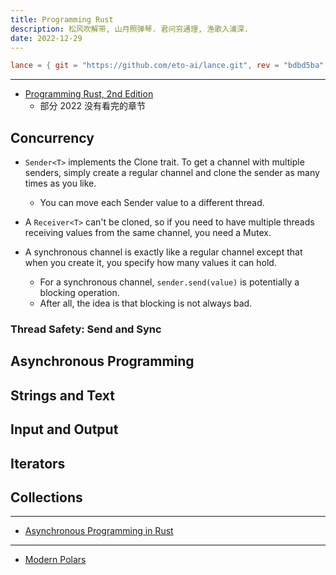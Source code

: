 ```yaml
---
title: Programming Rust
description: 松风吹解带, 山月照弹琴. 君问穷通理, 渔歌入浦深.
date: 2022-12-29
---
```


```toml
lance = { git = "https://github.com/eto-ai/lance.git", rev = "bdbd5ba" }
```

------------------

- [Programming Rust, 2nd Edition](https://book.douban.com/subject/34973905/)
  - 部分 2022 没有看完的章节

## Concurrency

- `Sender<T>` implements the Clone trait.
  To get a channel with multiple senders,
  simply create a regular channel and clone
  the sender as many times as you like.
  - You can move each Sender value
    to a different thread.
- A `Receiver<T>` can't be cloned, so if you
  need to have multiple threads receiving values
  from the same channel, you need a Mutex.

- A synchronous channel is exactly like a
  regular channel except that when you create it,
  you specify how many values it can hold.
  - For a synchronous channel, `sender.send(value)`
    is potentially a blocking operation.
  - After all, the idea is that
    blocking is not always bad.

### Thread Safety: Send and Sync

## Asynchronous Programming

## Strings and Text

## Input and Output

## Iterators

## Collections

------------------

- [Asynchronous Programming in Rust](https://rust-lang.github.io/async-book/)

------------------

- [Modern Polars](https://github.com/kevinheavey/modern-polars)
